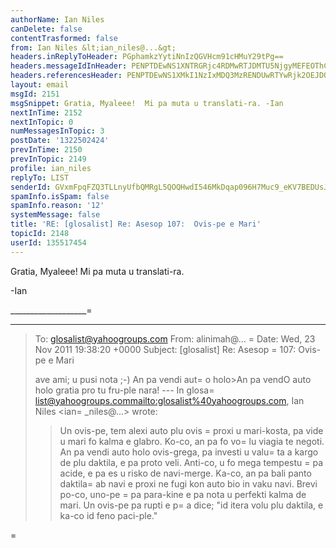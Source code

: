 ```yaml
---
authorName: Ian Niles
canDelete: false
contentTrasformed: false
from: Ian Niles &lt;ian_niles@...&gt;
headers.inReplyToHeader: PGphamkzYytiNnIzQGVHcm91cHMuY29tPg==
headers.messageIdInHeader: PENPTDEwNS1XNTRGRjc4RDMwRTJDMTU5NjgyMEFEOThCQjIwQHBoeC5nYmw+
headers.referencesHeader: PENPTDEwNS1XMkI1NzIxMDQ3MzRENDUwRTYwRjk2OEJDODBAcGh4LmdibD4sPGphamkzYytiNnIzQGVHcm91cHMuY29tPg==
layout: email
msgId: 2151
msgSnippet: Gratia, Myaleee!  Mi pa muta u translati-ra. -Ian
nextInTime: 2152
nextInTopic: 0
numMessagesInTopic: 3
postDate: '1322502424'
prevInTime: 2150
prevInTopic: 2149
profile: ian_niles
replyTo: LIST
senderId: GVxmFpqFZQ3TLLnyUfbQMRgL5QOQHwdI546MkDqap096H7Muc9_eKV7BEDUsJTIAbwxIZ-mkfAAIswIHVB3wkUFqoQyuI1wD
spamInfo.isSpam: false
spamInfo.reason: '12'
systemMessage: false
title: 'RE: [glosalist] Re: Asesop 107:  Ovis-pe e Mari'
topicId: 2148
userId: 135517454
---
```



Gratia, Myaleee!  Mi pa muta u translati-ra.

 

-Ian

___________________=
_____________
> To: glosalist@yahoogroups.com 
> From: alinimah@... 
=
> Date: Wed, 23 Nov 2011 19:38:20 +0000 
> Subject: [glosalist] Re: Asesop =
107: Ovis-pe e Mari 
> 
> 
> 
> ave ami; u pusi nota ;-) 
> An pa vendi aut=
o holo>An pa vendO auto holo 
> gratia pro tu fru-ple nara! 
> --- In glosa=
list@yahoogroups.com<mailto:glosalist%40yahoogroups.com>, 
> Ian Niles <ian=
_niles@...> wrote: 
> > 
> > 
> > 
> > Un ovis-pe, tem alexi auto plu ovis =
proxi u mari-kosta, pa vide u 
> mari fo kalma e glabro. Ko-co, an pa fo vo=
lu viagia te negoti. An pa 
> vendi auto holo ovis-grega, pa investi u valu=
ta a kargo de plu daktila, 
> e pa proto veli. Anti-co, u fo mega tempestu =
pa acide, e pa es u risko 
> de navi-merge. Ka-co, an pa bali panto daktila=
 ab navi e proxi ne fugi 
> kon auto bio in vaku navi. Brevi po-co, uno-pe =
pa para-kine e pa nota u 
> perfekti kalma de mari. Un ovis-pe pa rupti e p=
a dice; "id itera volu 
> plu daktila, e ka-co id feno paci-ple." 
> > 
> 
=
> 
>   		 	   		  
